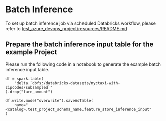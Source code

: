 # Batch Inference
To set up batch inference job via scheduled Databricks workflow, please refer to [test_azure_devops_project/resources/README.md](../../resources/README.md)

## Prepare the batch inference input table for the example Project
Please run the following code in a notebook to generate the example batch inference input table.

```
df = spark.table(
    "delta.`dbfs:/databricks-datasets/nyctaxi-with-zipcodes/subsampled`"
).drop("fare_amount")

df.write.mode("overwrite").saveAsTable(
    name="<catalog>.test_project_schema_name.feature_store_inference_input"
)
```
